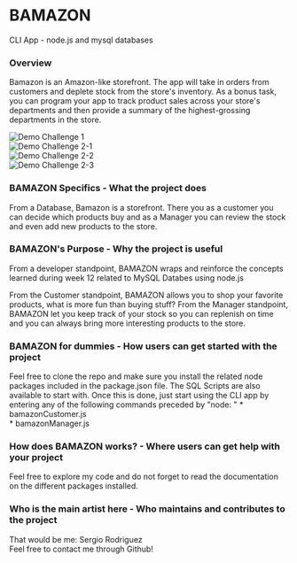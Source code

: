# BAMAZON
CLI App - node.js and mysql databases

### Overview
Bamazon is an Amazon-like storefront. The app will take in orders from customers and deplete stock from the store's inventory. As a bonus task, you can program your app to track product sales across your store's departments and then provide a summary of the highest-grossing departments in the store.

![Demo Challenge 1](https://raw.github.com/sergioardz79/bamazon/master/Demos/Challenge-1.gif "Challenge 1")  
![Demo Challenge 2-1](https://raw.github.com/sergioardz79/bamazon/master/Demos/Challenge-2-1.gif "Challenge 2-1")  
![Demo Challenge 2-2](https://raw.github.com/sergioardz79/bamazon/master/Demos/Challenge-2-2.gif "Challenge 2-2")  
![Demo Challenge 2-3](https://raw.github.com/sergioardz79/bamazon/master/Demos/Challenge-2-3.gif "Challenge 2-3")     


### BAMAZON Specifics - What the project does

From a Database, Bamazon is a storefront. There you as a customer you can decide which products buy and as a Manager you can review the stock and even add new products to the store.

### BAMAZON's Purpose - Why the project is useful
From a developer standpoint, BAMAZON wraps and reinforce the concepts learned during week 12 related to MySQL Databes using node.js

From the Customer standpoint, BAMAZON allows you to shop your favorite products, what is more fun than buying stuff?
From the Manager standpoint, BAMAZON let you keep track of your stock so you can replenish on time and you can always bring more interesting products to the store.

### BAMAZON for dummies - How users can get started with the project
Feel free to clone the repo and make sure you install the related node packages included in the package.json file. The SQL Scripts are also available to start with.
Once this is done, just start using the CLI app by entering any of the following commands preceded by "node: "
    * bamazonCustomer.js  
    * bamazonManager.js  

### How does BAMAZON works? - Where users can get help with your project
Feel free to explore my code and do not forget to read the documentation on the different packages installed.

### Who is the main artist here - Who maintains and contributes to the project
That would be me: Sergio Rodriguez  
Feel free to contact me through Github!

